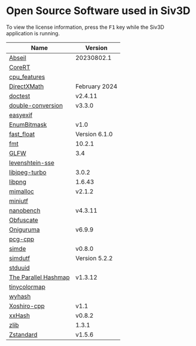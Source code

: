 # Open Source Software used in Siv3D

To view the license information, press the <kbd>F1</kbd> key while the Siv3D application is running.

Name | Version
--- | ---
[Abseil](https://github.com/abseil/abseil-cpp) | 20230802.1
[CoreRT](https://github.com/dotnet/corert) | 
[cpu_features](https://github.com/google/cpu_features) | 
[DirectXMath](https://github.com/microsoft/DirectXMath) | February 2024
[doctest](https://github.com/doctest/doctest) | v2.4.11
[double-conversion](https://github.com/google/double-conversion) | v3.3.0
[easyexif](https://github.com/mayanklahiri/easyexif) | 
[EnumBitmask](https://github.com/Reputeless/EnumBitmask) | v1.0
[fast_float](https://github.com/fastfloat/fast_float) | Version 6.1.0
[fmt](https://github.com/fmtlib/fmt) | 10.2.1
[GLFW](https://github.com/glfw/glfw) | 3.4
[levenshtein-sse](https://github.com/addaleax/levenshtein-sse) | 
[libjpeg-turbo](https://github.com/libjpeg-turbo/libjpeg-turbo) | 3.0.2
[libpng](http://www.libpng.org/pub/png/libpng.html) | 1.6.43
[mimalloc](https://github.com/microsoft/mimalloc) | v2.1.2
[miniutf](https://github.com/dropbox/miniutf) | 
[nanobench](https://github.com/martinus/nanobench) | v4.3.11
[Obfuscate](https://github.com/adamyaxley/Obfuscate) | 
[Oniguruma](https://github.com/kkos/oniguruma) | v6.9.9
[pcg-cpp](https://github.com/imneme/pcg-cpp) | 
[simde](https://github.com/nemequ/simde) | v0.8.0
[simdutf](https://github.com/simdutf/simdutf) | Version 5.2.2
[stduuid](https://github.com/mariusbancila/stduuid) | 
[The Parallel Hashmap](https://github.com/greg7mdp/parallel-hashmap) | v1.3.12
[tinycolormap](https://github.com/yuki-koyama/tinycolormap) | 
[wyhash](https://github.com/wangyi-fudan/wyhash) | 
[Xoshiro-cpp](https://github.com/Reputeless/Xoshiro-cpp) | v1.1
[xxHash](https://github.com/Cyan4973/xxHash) | v0.8.2
[zlib](https://www.zlib.net/) | 1.3.1
[Zstandard](https://github.com/facebook/zstd) | v1.5.6
